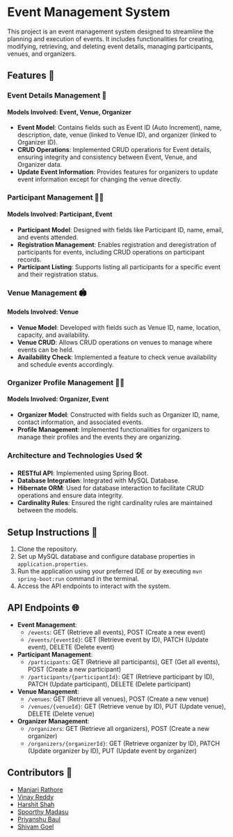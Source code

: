 # Event Management System 

This project is an event management system designed to streamline the planning and execution of events. It includes functionalities for creating, modifying, retrieving, and deleting event details, managing participants, venues, and organizers.

## Features 🎉

### Event Details Management 📅

#### Models Involved: Event, Venue, Organizer

- **Event Model**: Contains fields such as Event ID (Auto Increment), name, description, date, venue (linked to Venue ID), and organizer (linked to Organizer ID).
- **CRUD Operations**: Implemented CRUD operations for Event details, ensuring integrity and consistency between Event, Venue, and Organizer data.
- **Update Event Information**: Provides features for organizers to update event information except for changing the venue directly.

### Participant Management 🙋‍♂️

#### Models Involved: Participant, Event

- **Participant Model**: Designed with fields like Participant ID, name, email, and events attended.
- **Registration Management**: Enables registration and deregistration of participants for events, including CRUD operations on participant records.
- **Participant Listing**: Supports listing all participants for a specific event and their registration status.

### Venue Management 🏟️

#### Models Involved: Venue

- **Venue Model**: Developed with fields such as Venue ID, name, location, capacity, and availability.
- **Venue CRUD**: Allows CRUD operations on venues to manage where events can be held.
- **Availability Check**: Implemented a feature to check venue availability and schedule events accordingly.

### Organizer Profile Management 👩‍💼

#### Models Involved: Organizer, Event

- **Organizer Model**: Constructed with fields such as Organizer ID, name, contact information, and associated events.
- **Profile Management**: Implemented functionalities for organizers to manage their profiles and the events they are organizing.

### Architecture and Technologies Used 🛠️

- **RESTful API**: Implemented using Spring Boot.
- **Database Integration**: Integrated with MySQL Database.
- **Hibernate ORM**: Used for database interaction to facilitate CRUD operations and ensure data integrity.
- **Cardinality Rules**: Ensured the right cardinality rules are maintained between the models.
<!-- ```
# Logging: Considered adding logging for each CRUD operation to aid in debugging and tracking system usage.
``` -->

## Setup Instructions 🚀

1. Clone the repository.
2. Set up MySQL database and configure database properties in `application.properties`.
3. Run the application using your preferred IDE or by executing `mvn spring-boot:run` command in the terminal.
4. Access the API endpoints to interact with the system.

## API Endpoints 🌐

- **Event Management**:
  - `/events`: GET (Retrieve all events), POST (Create a new event)
  - `/events/{eventId}`: GET (Retrieve event by ID), PATCH (Update event), DELETE (Delete event)
- **Participant Management**:
  - `/participants`: GET (Retrieve all participants), GET (Get all events), POST (Create a new participant)
  - `/participants/{participantId}`: GET (Retrieve participant by ID), PATCH (Update participant), DELETE (Delete participant)
- **Venue Management**:
  - `/venues`: GET (Retrieve all venues), POST (Create a new venue)
  - `/venues/{venueId}`: GET (Retrieve venue by ID), PUT (Update venue), DELETE (Delete venue)
- **Organizer Management**:
  - `/organizers`: GET (Retrieve all organizers), POST (Create a new organizer)
  - `/organizers/{organizerId}`: GET (Retrieve organizer by ID), PATCH (Update organizer by ID), PUT (Update event by organizer)

## Contributors 🌟
- [Manjari Rathore](https://github.com/ManjariRathore) 
- [Vinay Reddy](https://github.com/VinnuReddy18) 
- [Harshit Shah](https://github.com/harshit4311) 
- [Spoorthy Madasu](https://github.com/Spoorthy1423) 
- [Priyanshu Baul](https://github.com/nobitaN0bi) 
- [Shivam Goel](https://github.com/ShivamGoelOSS) 
